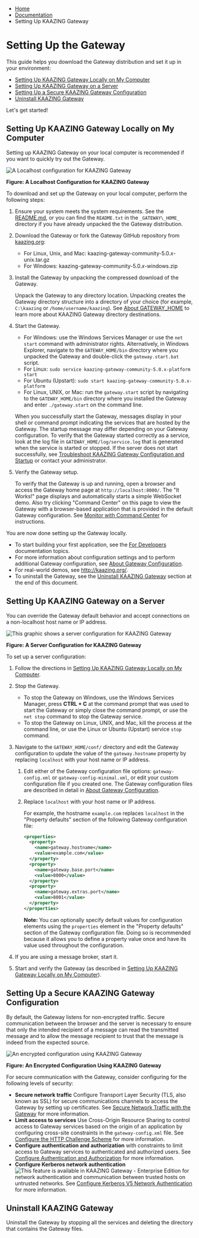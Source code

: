 -   [Home](../../index.md)
-   [Documentation](../index.md)
-   Setting Up KAAZING Gateway

Setting Up the Gateway
=========================

This guide helps you download the Gateway distribution and set it up in your environment:

-   [Setting Up KAAZING Gateway Locally on My Computer](#setting-up-kaazing-gateway-locally-on-my-computer)
-   [Setting Up KAAZING Gateway on a Server](#setting-up-kaazing-gateway-on-a-server)
-   [Setting Up a Secure KAAZING Gateway Configuration](#setting-up-a-secure-kaazing-gateway-configuration)
-   [Uninstall KAAZING Gateway](#uninstall-kaazing-gateway)

Let's get started!

Setting Up KAAZING Gateway Locally on My Computer
-----------------------------------------------------------------------------------------------

Setting up KAAZING Gateway on your local computer is recommended if you want to quickly try out the Gateway.

![A Localhost configuration for KAAZING Gateway](../images/figures/ig-figure-cropped-01.png)

**Figure: A Localhost Configuration for KAAZING Gateway**

To download and set up the Gateway on your local computer, perform the following steps:

1.  Ensure your system meets the system requirements. See the [README.md](../README.md), or you can find the `README.txt` in the `_GATEWAY\_HOME_` directory if you have already unpacked the the Gateway distribution.
2.  Download the Gateway or fork the Gateway GitHub repository from [kaazing.org](http://kaazing.org):
    -   For Linux, Unix, and Mac: kaazing-gateway-community-5.0.*x*-unix.tar.gz
    -   For Windows: kaazing-gateway-community-5.0.*x*-windows.zip

3.  Install the Gateway by unpacking the compressed download of the Gateway.

    Unpack the Gateway to any directory location. Unpacking creates the Gateway directory structure into a directory of your choice (for example, `C:\kaazing` or `/home/username/kaazing`). See [About GATEWAY\_HOME](../about/about.md#about-gateway_home) to learn more about KAAZING Gateway directory destinations.

4.  Start the Gateway.

    -   For Windows: use the Windows Services Manager or use the `net start` command with administrator rights. Alternatively, in Windows Explorer, navigate to the `GATEWAY_HOME/bin` directory where you unpacked the Gateway and double-click the `gateway.start.bat` script.
    -   For Linux: `sudo service kaazing-gateway-community-5.0.x-platform start`
    -   For Ubuntu (Upstart): `sudo start kaazing-gateway-community-5.0.x-platform`
    -   For Linux, UNIX, or Mac: run the `gateway.start` script by navigating to the `GATEWAY_HOME/bin` directory where you installed the Gateway and enter `./gateway.start` on the command line.

    When you successfully start the Gateway, messages display in your shell or command prompt indicating the services that are hosted by the Gateway. The startup message may differ depending on your Gateway configuration. To verify that the Gateway started correctly as a service, look at the log file in `GATEWAY_HOME/log/service.log` that is generated when the service is started or stopped. If the server does not start successfully, see [Troubleshoot KAAZING Gateway Configuration and Startup](../troubleshooting/ts_config.md) or contact your administrator.

5.  Verify the Gateway setup.

    To verify that the Gateway is up and running, open a browser and access the Gateway home page at `http://localhost:8000/`. The "It Works!" page displays and automatically starts a simple WebSocket demo. Also try clicking "Command Center" on this page to view the Gateway with a browser-based application that is provided in the default Gateway configuration. See [Monitor with Command Center](../management/p_monitor_cc.md) for instructions.

You are now done setting up the Gateway locally.

-   To start building your first application, see the [For Developers](../index.md#dev_topics) documentation topics.
-   For more information about configuration settings and to perform additional Gateway configuration, see [About Gateway Configuration](../admin-reference/c_conf_concepts.md).
-   For real-world demos, see <http://kaazing.org/>.
-   To uninstall the Gateway, see the [Uninstall KAAZING Gateway](#uninstall-kaazing-gateway) section at the end of this document.

Setting Up KAAZING Gateway on a Server
----------------------------------------------------------------------------------

You can override the Gateway default behavior and accept connections on a non-localhost host name or IP address.

![This graphic shows a server configuration for KAAZING Gateway](../images/figures/ig-figure-cropped-02.png)

**Figure: A Server Configuration for KAAZING Gateway**

To set up a server configuration:

1.  Follow the directions in [Setting Up KAAZING Gateway Locally on My Computer](#setting-up-kaazing-gateway-locally-on-my-computer).
2.  Stop the Gateway.
    -   To stop the Gateway on Windows, use the Windows Services Manager, press **CTRL + C** at the command prompt that was used to start the Gateway or simply close the command prompt, or use the `net stop` command to stop the Gateway service.
    -   To stop the Gateway on Linux, UNIX, and Mac, kill the process at the command line, or use the Linux or Ubuntu (Upstart) service `stop` command.

3.  Navigate to the `GATEWAY_HOME/conf/` directory and edit the Gateway configuration to update the value of the `gateway.hostname` property by replacing `localhost` with your host name or IP address.
    1.  Edit either of the Gateway configuration file options: `gateway-config.xml` or `gateway-config-minimal.xml`, or edit your custom configuration file if you created one. The Gateway configuration files are described in detail in [About Gateway Configuration](../admin-reference/c_conf_concepts.md).
    2.  Replace `localhost` with your host name or IP address.

        For example, the hostname `example.com` replaces `localhost` in the "Property defaults" section of the following Gateway configuration file:

        ``` xml
        <properties>
          <property>
            <name>gateway.hostname</name>
            <value>example.com</value>
          </property>
          <property>
            <name>gateway.base.port</name>
            <value>8000</value>
          </property>
          <property>
            <name>gateway.extras.port</name>
            <value>8001</value>
          </property>
        </properties>
        ```

        **Note:** You can optionally specify default values for configuration elements using the `properties` element in the "Property defaults" section of the Gateway configuration file. Doing so is recommended because it allows you to define a property value once and have its value used throughout the configuration.

4.  If you are using a message broker, start it.
5.  Start and verify the Gateway (as described in [Setting Up KAAZING Gateway Locally on My Computer](#setting-up-kaazing-gateway-locally-on-my-computer)).

Setting Up a Secure KAAZING Gateway Configuration
--------------------------------------------------------------------------------------------

By default, the Gateway listens for non-encrypted traffic. Secure communication between the browser and the server is necessary to ensure that only the intended recipient of a message can read the transmitted message and to allow the message recipient to trust that the message is indeed from the expected source.

![An encrypted configuration using KAAZING Gateway](../images/figures/ig-figure-cropped-05.png)

**Figure: An Encrypted Configuration Using KAAZING Gateway**

For secure communication with the Gateway, consider configuring for the following levels of security:

-   **Secure network traffic** Configure Transport Layer Security (TLS, also known as SSL) for secure communications channels to access the Gateway by setting up certificates. See [Secure Network Traffic with the Gateway](../security/o_tls.md) for more information.
-   **Limit access to services** Use Cross-Origin Resource Sharing to control access to Gateway services based on the origin of an application by configuring cross-site constraints in the `gateway-config.xml` file. See [Configure the HTTP Challenge Scheme](../security/p_aaa_config_authscheme.md) for more information.
-   **Configure authentication and authorization** with constraints to limit access to Gateway services to authenticated and authorized users. See [Configure Authentication and Authorization](../security/o_aaa_config_authentication.md) for more information.
-   **Configure Kerberos network authentication** ![This feature is available in KAAZING Gateway - Enterprise Edition](images/enterprise-feature.png) for network authentication and communication between trusted hosts on untrusted networks. See [Configure Kerberos V5 Network Authentication](../security/o_krb.md) for more information.

Uninstall KAAZING Gateway
-------------------------------------------------------

Uninstall the Gateway by stopping all the services and deleting the directory that contains the Gateway files.


